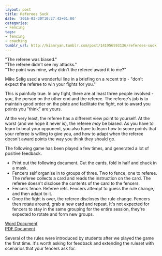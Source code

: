 ```yaml
---
layout: post
title: Referees Suck
date: '2016-03-30T10:27:42+01:00'
categories:
- Fencing
tags:
- fencing
- coaching
tumblr_url: http://kianryan.tumblr.com/post/141956593136/referees-suck
---
```


"The referee was biased."  
"The referee didn't see my attacks."  
"The point was mine, why didn't the referee award it to me?"

Mike Selig used a wonderful line in a briefing on a recent trip - "don't expect the referee to win your fights for you."

This is painfully true.  In any fight, there are at least three people involved - you, the person on the other end and the referee.  The referee's job is to maintain good order on the piste and facilitate the fight, not to award you points you "think" are yours.

At the very least, the referee has a different view point to yourself.  At the worst (and we hope it never is), the referee *may* be biased.  As you have to learn to beat your opponent, you also have to learn how to score points that your referee is willing to give you, and how to adapt when the referee doesn't award points the way you think they should go.

The following game has been played a few times, and generated a lot of positive feedback.

* Print out the following document.  Cut the cards, fold in half and chuck in a mask.
* Fencers self organise in to groups of three.  Two to fence, one to referee.  The referee collects a card and reads the instruction on the card.  The referee doesn't disclose the contents of the card to the fencers.
* Fencers fence.  Referee refs.  Fencers attempt to guess the rule change, and then adapt to it.
* Once the fight is over, the referee discloses the rule change.  Fencers then rotate around, grab a new card and repeat.  It's not expected for fencers to stay in the same grouping for the entire session, they're expected to rotate and form new groups.

[Word Document](http://stab.orangetentacle.co.uk/resources/rules_game.docx)  
[PDF Document](http://stab.orangetentacle.co.uk/resources/rules_game.pdf)

Several of the rules were introduced by students after we played the game the first time.  It's worth asking for feedback and extending the ruleset with scenarios that your fencers ask for.
